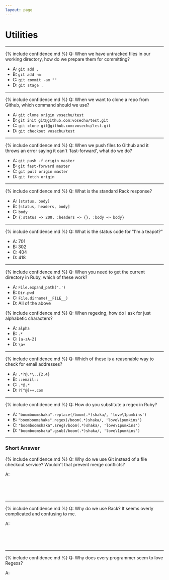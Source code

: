 ```yaml
---
layout: page
---
```

# Utilities

***

{% include confidence.md %}
Q: When we have untracked files in our working directory, how do we prepare them for committing?

* A: `git add .`
* B: `git add -m`
* C: `git commit -am ""`
* D: `git stage .`

***

{% include confidence.md %}
Q: When we want to clone a repo from Github, which command should we use?

* A: `git clone origin vosechu/test`
* B: `git init git@github.com:vosechu/test.git`
* C: `git clone git@github.com:vosechu/test.git`
* D: `git checkout vosechu/test`

***

{% include confidence.md %}
Q: When we push files to Github and it throws an error saying it can't 'fast-forward', what do we do?

* A: `git push -f origin master`
* B: `git fast-forward master`
* C: `git pull origin master`
* D: `git fetch origin`

***

{% include confidence.md %}
Q: What is the standard Rack response?

* A: `[status, body]`
* B: `[status, headers, body]`
* C: `body`
* D: `{:status => 200, :headers => {}, :body => body}`

***

{% include confidence.md %}
Q: What is the status code for "I'm a teapot?"

* A: 701
* B: 302
* C: 404
* D: 418

***

{% include confidence.md %}
Q: When you need to get the current directory in Ruby, which of these work?

* A: `File.expand_path('.')`
* B: `Dir.pwd`
* C: `File.dirname(__FILE__)`
* D: All of the above

{% include confidence.md %}
Q: When regexing, how do I ask for just alphabetic characters?

* A: `alpha`
* B: `.*`
* C: `[a-zA-Z]`
* D: `\a+`

***

{% include confidence.md %}
Q: Which of these is a reasonable way to check for email addresses?

* A: `.*?@.*\..{2,4}`
* B: `::email::`
* C: `.*@.*`
* D: `?[^@]++.com`

***

{% include confidence.md %}
Q: How do you substitute a regex in Ruby?

* A: `"boomboomshaka".replace(/boom(.*)shaka/, 'love\1pumkins')`
* B: `"boomboomshaka".regex(/boom(.*)shaka/, 'love\1pumkins')`
* C: `"boomboomshaka".sreg(/boom(.*)shaka/, 'love\1pumkins')`
* D: `"boomboomshaka".gsub(/boom(.*)shaka/, 'love\1pumkins')`

***

### Short Answer

{% include confidence.md %}
Q: Why do we use Git instead of a file checkout service? Wouldn't that prevent merge conflicts?

A:
<p>&nbsp;</p>
<p>&nbsp;</p>

***

{% include confidence.md %}
Q: Why do we use Rack? It seems overly complicated and confusing to me.

A:
<p>&nbsp;</p>
<p>&nbsp;</p>

***

{% include confidence.md %}
Q: Why does every programmer seem to love Regexs?

A:
<p>&nbsp;</p>
<p>&nbsp;</p>
